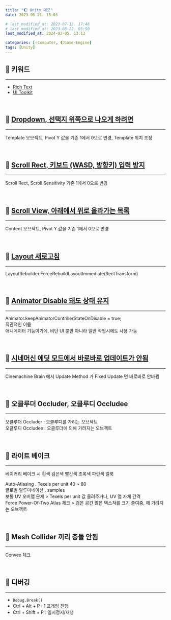 ```yaml
---
title: "🌔 Unity 메모"
date: 2023-05-21. 15:03

# last_modified_at: 2023-07-13. 17:48
# last_modified_at: 2023-08-22. 05:50
last_modified_at: 2024-03-05. 13:13

categories: [⭐Computer, 🌔Game-Engine]
tags: [Unity]
---
```


## **💫 키워드**

---

- [Rich Text](https://docs.unity3d.com/kr/2022.1/Manual/StyledText.html)
- [UI Toolkit](https://mascari4615.github.io/posts/Unity-UI-Toolkit/)

<br>
<!-- ---- ---- ---- ----  ---- ---- ---- ----  ---- ---- ---- ----  ---- ---- ---- ---- -->

## **💫 [Dropdown, 선택지 위쪽으로 나오게 하려면](https://forum.unity.com/threads/solved-how-to-control-which-direction-the-dropdown-shows-the-selections.371162/)**

---

Template 오브젝트, Pivot Y 값을 기존 1에서 0으로 변경, Template 위치 조정  

<br>
<!-- ---- ---- ---- ----  ---- ---- ---- ----  ---- ---- ---- ----  ---- ---- ---- ---- -->

## **💫 [Scroll Rect, 키보드 (WASD, 방향키) 입력 방지](https://ask.vrchat.com/t/how-to-disable-scrolling-with-keyboard-for-ui-scrollrect/1651/11)**

---

Scroll Rect, Scroll Sensitivity 기존 1에서 0으로 변경  

<br>
<!-- ---- ---- ---- ----  ---- ---- ---- ----  ---- ---- ---- ----  ---- ---- ---- ---- -->

## **💫 [Scroll View, 아래에서 위로 올라가는 목록](https://blog.naver.com/cdw0424/222007263664)**

---

Content 오브젝트, Pivot Y 값을 기존 1에서 0으로 변경  

<br>
<!-- ---- ---- ---- ----  ---- ---- ---- ----  ---- ---- ---- ----  ---- ---- ---- ---- -->

## **💫 [Layout 새로고침](https://forum.unity.com/threads/force-immediate-layout-update.372630/)**

---

LayoutRebuilder.ForceRebuildLayoutImmediate(RectTransform)  

<br>
<!-- ---- ---- ---- ----  ---- ---- ---- ----  ---- ---- ---- ----  ---- ---- ---- ---- -->

## **💫 [Animator Disable 돼도 상태 유지](https://docs.unity3d.com/ScriptReference/Animator-keepAnimatorControllerStateOnDisable.html)**

---

Animator.keepAnimatorContrillerStateOnDisable = true;  
직관적인 이름  
애니메이터 기능이기에, 비단 UI 뿐만 아니라 일반 작업시에도 사용 가능  

<br>
<!-- ---- ---- ---- ----  ---- ---- ---- ----  ---- ---- ---- ----  ---- ---- ---- ---- -->

## **💫 [시네머신 에딧 모드에서 바로바로 업데이트가 안됨](https://discussions.unity.com/t/cinemachine-doesnt-continually-update-in-edit-mode/249321)**

---

Cinemachine Brain 에서 Update Method 가 Fixed Update 면 바로바로 안바뀜  

<br>
<!-- ---- ---- ---- ----  ---- ---- ---- ----  ---- ---- ---- ----  ---- ---- ---- ---- -->

## **💫 오클루더 Occluder, 오클루디 Occludee**

---

오클루더 Occluder : 오클루디를 가리는 오브젝트  
오클루디 Occludee : 오클루더에 의해 가려지는 오브젝트  

<br>
<!-- ---- ---- ---- ----  ---- ---- ---- ----  ---- ---- ---- ----  ---- ---- ---- ---- -->

## **💫 라이트 베이크**

---

베이커리 베이크 시 흰색 검은색 빨간색 초록색 파란색 얼룩  

Auto-Atlasing . Texels per unit 40 ~ 80  
글로벌 일루미네이션 . samples  
보통 UV 오버랩 문제 > Texels per unit 값 올려주거나, UV 맵 자체 간격  
Force Power-Of-Two Atlas 체크 > 검은 공간 많은 텍스쳐를 크기 줄여줌, 해 가려지는 오브젝트  

<br>
<!-- ---- ---- ---- ----  ---- ---- ---- ----  ---- ---- ---- ----  ---- ---- ---- ---- -->

## **💫 Mesh Collider 끼리 충돌 안됨**

---

Convex 체크  

<br>
<!-- ---- ---- ---- ----  ---- ---- ---- ----  ---- ---- ---- ----  ---- ---- ---- ---- -->

## **💫 디버깅**

---

- `Debug.Break()`
- Ctrl + Alt + P : 1 프레임 진행
- Ctrl + Shift + P : 일시정지/재생

<br>
<!-- ---- ---- ---- ----  ---- ---- ---- ----  ---- ---- ---- ----  ---- ---- ---- ---- -->
